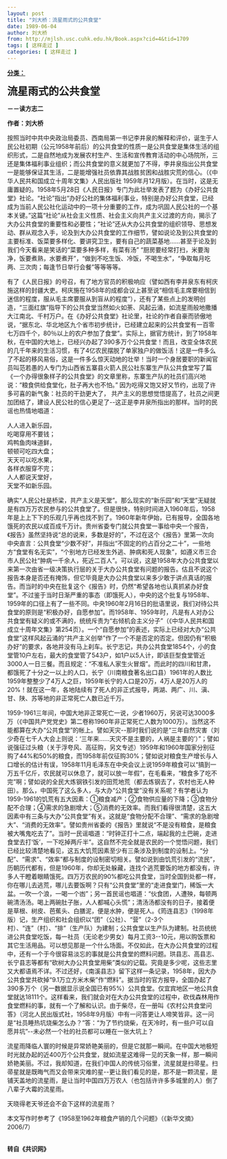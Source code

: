 ```yaml
---
layout: post
title: "刘大桥：流星雨式的公共食堂"
date: 1989-06-04
author: 刘大桥
from: http://mjlsh.usc.cuhk.edu.hk/Book.aspx?cid=4&tid=1709
tags: [ 这样走过 ]
categories: [ 这样走过 ]
---
```


<div style="margin: 15px 10px 10px 0px;">
 <div>
  <span id="ctl00_ContentPlaceHolder1_chapter1_SubjectLabel" style="font-weight:bold;text-decoration:underline;">
   分类：
  </span>
 </div>
 <p>
  <strong>
   <font size="5">
    流星雨式的公共食堂
   </font>
  </strong>
 </p>
 <p>
  <strong>
   －－读方志二
  </strong>
 </p>
 <p>
  <strong>
   作者：刘大桥
  </strong>
 </p>
 <p>
  按照当时中共中央政治局委员、西南局第一书记李井泉的解释和评价，诞生于人民公社初期（公元1958年前后）的公共食堂的性质一是公共食堂是集体生活的组织形式，二是自然地成为发展农村生产、生活和宣传教育活动的中心场院所，三还是集体福利事业组织；而公共食堂的意义就更加了不得，李井泉指出公共食堂一是能够保证其生活，二是能增强社员依靠其战胜贫困和战胜灾荒的信心。（《中华人民共和国成立十周年文集》人民出版社 1959年月12月版）。在当时，这是无庸置疑的。1958年5月28日《人民日报》专门为此壮举发表了题为《办好公共食堂》社论。“社论”指出“办好公社的集体福利事业，特别是办好公共食堂，已经成为当前人民公社化运动中的一项十分重要的工作，成为巩固人民公社的一个基本关键。”这篇“社论”从社会主义性质、社会主义向共产主义过渡的方向，揭示了大办公共食堂的重要性和必要性；“社论”还从大办公共食堂的组织领导、思想发动、群从观念入手，论及到大办公共食堂的工作细节，譬如说论及到公共食堂的主要标准、饭菜要多样化、要讲究卫生，要有自己的蔬菜基地……甚至于论及到我们今天看来是笑话的“菜要多种多样，有菜有汤” “厨房要经常打扫，米要淘净，饭要煮熟，水要煮开”，“做到不吃生饭、冷饭，不喝生水”，“争取每月吃两、三次肉；每逢节日举行会餐”等等等等。
 </p>
 <p>
  有了《人民日报》的号召，有了地方官员的积极响应（譬如西有李井泉东有柯庆施这样的封疆大吏。柯庆施在1958年的成都会议上甚至说“相信毛主席要相信到迷信的程度，服从毛主席要服从到盲从的程度”），还有了某些点上的发明创造，“三面红旗”指导下的公共食堂当然如火如荼、风起云涌，如流星雨般地撒播大江南北、千村万户。在《办好公共食堂》社论里，社论的作者自豪而骄傲地说，“据东北、华北地区九个省市初步统计，已经建立起来的公共食堂有一百零七万四千个，80％以上的农户参加了食堂”。实际上，据官方统计，到了1958年秋，在中国的大地上，已经兴办起了390多万个公共食堂！而且，改变全体农民的几千年来的生活习惯，有了4亿农民摆脱了单家独户的做饭活！这是一件多么了不起的移风易俗，这是一件多么惊天动地的壮举！当时一个身居要职的新闻官员叫范若愚的人专门为山西省五寨县火箭人民公社东寨生产队公共食堂写了篇《一个办得很象样子的公共食堂》的文章里称，东寨生产队的社员们高兴地说：“粮食供给食堂化，肚子再大也不怕。” 因为吃得又饱又好又节约，出现了许多可喜的新气象：社员的干劲更大了， 共产主义的思想觉悟提高了，社员之间更加团结了，建设人民公社的信心更足了--这正是李井泉所指出的那样。当时的民谣也热情地唱道：
 </p>
 <p>
  人人进入新乐园，
  <br/>
  吃喝穿用不要钱；
  <br/>
  鸡鸭鱼肉味道鲜，
  <br/>
  顿顿可吃四大盘；
  <br/>
  天天可以吃水果，
  <br/>
  各样衣服穿不完；
  <br/>
  人人都说天堂好，
  <br/>
  天堂不如新乐园。
 </p>
 <p>
  确实“人民公社是桥梁，共产主义是天堂”。那么现实的“新乐园”和“天堂”无疑就是有四万万农民参与的公共食堂了。但是很快，特别时间进入1960年后，1958年是上上下下的乐观几乎再也找不到了。1960年新年伊始，已有报导，全国各地饿死的农民以成百成千万计。贵州省委专门就公共食堂一事给中央一个报告，《报告》虽然坚持说“总的说来，多数是好的”，不过在这个《报告》里第一次向中央直言：公共食堂“少数不好”，并指出“不固定的约占百分之二十”，一些地方“食堂有名无实”，“个别地方已经发生外逃、肿病和死人现象”，如遵义市三合市人民公社“肿病一千余人，死近二百人”。可以说，这是1958年大办公共食堂以来第一次由省一级决策执行层的关于大办公共食堂有问题的报告。估且不说这个报告本身是否还有掩饰，但它毕竟是大办公共食堂以来多少敢于讲点真话的报告。而当时的中央在批复这个《报告》时，仍然“希望各地也认真抓紧办好食堂”。不过鉴于当时日渐严重的事态（即饿死人），中央的这个批复与1958年、1959年的口径上有了一些不同。中央1960年2月16日的批语里说，我们对待公共食堂的原则是“积极办好，自愿参加”。而1958年、1959年时，凡是有人对办公共食堂有疑义的或不满的，统统斥责为“右倾机会主义分子”（《中华人民共和国成立十周年文集》第254页）。一个“自愿参加”的表述，实际上已经对大办“公共食堂”这样风起云涌的“共产主义创举”作了一个不是否定的否定。但因仍有“积极办好”的要求，各地并没有马上刹车。长宁志记，共办公共食堂1854个，小的食堂管10户左右，最大的食堂管了543户，如1户以5人计，即该巨型食堂管近3000人一日三餐。而且规定：“不准私人家生火冒烟”。而此时的四川和甘肃，都饿死了十分之一以上的人口，长宁（川南粮食著名出口县）1961年的人数比1959年整整少了4万人之巨，1959年长宁的人口是20万，4万人是20万人的20%！就在这一年，各地陆续有了死人的非正式报导，两湖、两广、川、滇、甘、陕、苏等地的非正常死亡人数已近千万。
 </p>
 <p>
  1959-1961三年间，中国大地非正常死亡一说，少者1960万，另说可达3000多万（《中国共产党党史》第二卷称1960年非正常死亡人数为1000万）。当然这不能都算在大办“公共食堂”的帐上。譬如天灾--那时我们说的是“三年自然灾害（刘少奇在七千人大会上则说：‘三年来……天灾不是主要的，人祸是主要的’）”；譬如说强征过头粮（关于浮夸风、高征购，另文专述）1959年和1960年国家分别征购了44%和50%的粮食，而1958年前仅征购30%；譬如说对粮食生产增长与人口增长的估计有误，1958年11月毛泽东在中央会议上说1959年粮食可以“搞到一万五千亿斤，农民就可以休息了，就可以放一年假”，在毛看来，“粮食多了吃不完”啊；譬如说的全民大炼钢铁引发的田荒地荒（都去炼钢去了，农村也无人种田）。那么，中国死了这么多人，与大办“公共食堂”没有关系呢？有学者认为1959-1961的饥荒有五大因素：①粮食减产；②食物供应量的下降；③食物分配不合理；④需求的急剧增大；⑤消费的无效率。而我们看得很清楚，这五大因素中有三条与大办“公共食堂”有关。这就是“食物分配不合理”、“需求的急剧增大”、“消费的无效率”。譬如贵州省委的《报告》里就说“不是没有粮食，是粮食被大嘴鬼吃去了”。当时一民谣唱道：“时钟正打十二点，端起我的土巴碗，走进食堂去打‘饭’，一下吃掉两斤半”。这自然不完全就是农民的一个觉悟问题，我们已经比较清楚地看见，这五大饥荒因素至少有三条涉及到制度的设制上。“分配”、“需求”、“效率”都与制度的设制密切相关。譬如说到由饥荒引发的“流民”，历朝历代都有，但是1960年，你却无处躲藏，连找个逃荒要饭的地方都没有，许多人干瞪着眼睛饿死。四万万农民的90%都吃公共食堂，当时全国到处都一样，你在哪儿去逃荒，哪儿去要饭啊？只有“公共食堂”里的“走进食堂门，稀饭一大盆。一吹一个浪，一喝一个凼”；另一首民谣也唱道：“伙食团，人遭殃，每顿两碗清汤汤。喝上两碗肚子胀，人人都喊心头慌”；清汤汤都没有的日子，接着便是草根、树皮、芭蕉头、白膳泥，便是水肿，便是死人。《筠连县志》（1998年版）记，生产组织和社会组织以“团”（公社）、“营”（2-3个村）、“连”（村）、“排”（生产队）为建制；公共食堂以生产队为建制。社员统统进公共食堂吃饭，每一社员（无论老少男女）每月工资3--10元，用以购饭票和其它生活用品。可以想见那是一个什么场面。不仅如此，在大办公共食堂的过程中，还有一个于今很容易淡忘的事就是公共食堂的燃料问题。珙县志、高县志、长宁县志等都有“砍树大办公共食堂用柴”类似的记载。究竟是多少呢，这些志里又大都语焉不详。不过还好，《南溪县志》留下这样一条记录，1958年，因大办公共食堂共砍掉“9.1万立方米木柴”作“燃料”。据当时的官方报导，全国办起了390多万个（另一数据显示说全国已有95%）公共食堂。仅宜宾地区一地公共食堂就达18111个。这样看来，我们就会对在大办公共食堂的过程中，砍伐森林用作食堂燃料的事，就有一个了解和认识。由于柴尽，在一册叫《农村公共食堂问答》（河北人民出版式社，1958年9月版）中有一问答更让人啼笑皆非。这一问是“社员睡热坑烧柴怎么办？”答：“为了节约烧柴，在天冷时，有一些户可以自愿并坑”--未必然一个社的社员都可以睡在一张大坑上？
 </p>
 <p>
  流星雨降临人寰的时候是异常娇艳美丽的，但是它就那一瞬间。在中国大地极短时光就办起的近400万个公共食堂，就如流星这难得一见的天象一样，那一瞬间娇艳美丽。不过，我却知道，在我们中国人的传统习俗里，流星就是扫帚星。扫帚星就是既晦气而又会带来灾难的星--更让我们看见的是，那不是一颗流星，是铺天盖地的流星雨，是让当时中国四万万农人（也包括许许多多城里的人）倒了八辈子大霉的流星雨。
 </p>
 <p>
  天晓得老天爷还会不会下这样的流星雨？
 </p>
 <p>
  本文写作时参考了《1958至1962年粮食产销的几个问题》（《新华文摘》2006/7）
 </p>
 <p>
  <br/>
  <strong>
   转自《共识网》
  </strong>
 </p>
</div>

